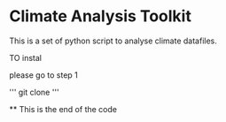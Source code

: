 # Climate Analysis Toolkit 

This is a set of python script to analyse climate datafiles.

TO instal

please go to step 1

'''
git clone 
'''

** This is the end of the code 

